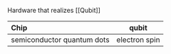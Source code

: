 Hardware that realizes [[Qubit]]

Chip		| 		qubit
 :--------- | --------- 
 semiconductor quantum dots | electron spin
 
 